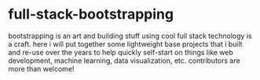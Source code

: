 # full-stack-bootstrapping
bootstrapping is an art and building stuff using cool full stack technology is a craft. here i will put together some lightweight base projects that i built and re-use over the years to help quickly self-start on things like web development, machine learning, data visualization, etc. contributors are more than welcome!
